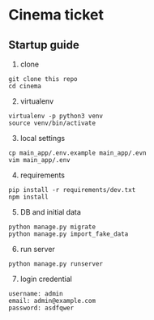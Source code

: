 # Cinema ticket

## Startup guide

1. clone

```
git clone this repo
cd cinema
```

2. virtualenv

```
virtualenv -p python3 venv
source venv/bin/activate
```

3. local settings

```
cp main_app/.env.example main_app/.evn
vim main_app/.env
```

4. requirements

```
pip install -r requirements/dev.txt
npm install
```

5. DB and initial data

```
python manage.py migrate
python manage.py import_fake_data
```

6. run server

```
python manage.py runserver
```

7. login credential
```
username: admin
email: admin@example.com
password: asdfqwer
```
